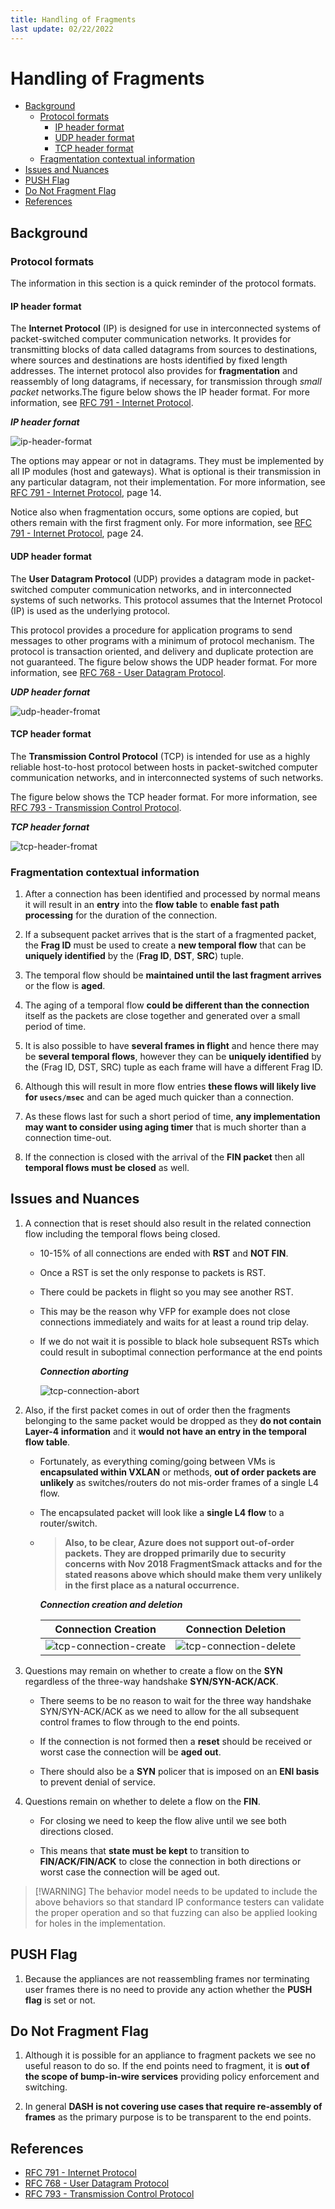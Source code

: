 ```yaml
---
title: Handling of Fragments
last update: 02/22/2022
---
```


# Handling of Fragments

- [Background](#background)
  - [Protocol formats](#protocol-formats)
    - [IP header format](#ip-header-format)
    - [UDP header format](#udp-header-format)
    - [TCP header format](#tcp-header-format)
  - [Fragmentation contextual information](#fragmentation-contextual-information)
- [Issues and Nuances](#issues-and-nuances)
- [PUSH Flag](#push-flag)
- [Do Not Fragment Flag](#do-not-fragment-flag)
- [References](#references)

## Background

### Protocol formats

The information in this section is a quick reminder of the protocol formats.
#### IP header format

The **Internet Protocol** (IP) is designed for use in interconnected systems of
packet-switched computer communication networks. It provides for transmitting
blocks of data called datagrams from sources to destinations, where sources and
destinations are hosts identified by fixed length addresses.  The internet
protocol also provides for **fragmentation** and reassembly of long datagrams,
if necessary, for transmission through *small packet* networks.The figure below
shows the IP header format. For more information, see [RFC
791 - Internet Protocol](https://datatracker.ietf.org/doc/html/rfc791#section-3.1).

<figcaption><b><i>IP header fornat</i></b></figcaption>

![ip-header-format](images/ip-header-format.png)

The options may appear or not in datagrams.  They must be implemented by all IP
modules (host and gateways).  What is optional is their transmission in any
particular datagram, not their implementation. For more information, see [RFC
791 - Internet Protocol](https://datatracker.ietf.org/doc/html/rfc791#section-3.1), page 14.

Notice also when fragmentation occurs, some options are copied, but others remain with the first fragment only. For more information, see [RFC
791 - Internet Protocol](https://datatracker.ietf.org/doc/html/rfc791#section-3.1), page 24.
#### UDP header format

The **User Datagram  Protocol** (UDP) provides a datagram mode in
packet-switched computer communication networks, and in interconnected systems
of such networks. This protocol assumes  that the Internet  Protocol  (IP) is
used as the underlying protocol.

This protocol  provides  a procedure  for application  programs  to send
messages  to other programs  with a minimum  of protocol mechanism.  The
protocol  is transaction oriented, and delivery and duplicate protection are not
guaranteed. The figure below shows the UDP header format. For more information, see [RFC 768 - User Datagram Protocol](https://datatracker.ietf.org/doc/html/rfc768).

<figcaption><b><i>UDP header fornat</i></b></figcaption> 

![udp-header-fromat](images/udp-header-format.png)

#### TCP header format

The **Transmission Control Protocol** (TCP) is intended for use as a highly
reliable host-to-host protocol between hosts in packet-switched computer
communication networks, and in interconnected systems of such networks.

The figure below shows the TCP header format. For more information, see [RFC 793 - Transmission Control Protocol](https://datatracker.ietf.org/doc/html/rfc793#section-3.1).

<figcaption><b><i>TCP header fornat</i></b></figcaption> 

![tcp-header-fromat](images/tcp-header-format.png)

### Fragmentation contextual information

1. After a connection has been identified and processed by normal means it will
result in an **entry** into the **flow table** to **enable fast path
processing** for the duration of the connection.

1. If a subsequent packet arrives that is the start of a fragmented packet, the
**Frag ID** must be used to create a **new temporal flow** that can be
**uniquely identified** by the (**Frag ID**, **DST**, **SRC**) tuple.

1. The temporal flow should be **maintained until the last fragment arrives** or
the flow is **aged**.

1. The aging of a temporal flow **could be different than the connection**
 itself as the packets are close together and generated over a small period of
 time.

1. It is also possible to have **several frames in flight** and hence there may
be **several temporal flows**, however they can be **uniquely identified** by
the (Frag ID, DST, SRC) tuple as each frame will have a different Frag ID.

1. Although this will result in more flow entries **these flows will likely live
for `usecs/msec`** and can be aged much quicker than a connection.

1. As these flows last for such a short period of time, **any implementation may
want to consider using aging timer** that is much shorter than a connection
time-out.

1. If the connection is closed with the arrival of the **FIN packet** then all
**temporal flows must be closed** as well.

## Issues and Nuances

1. A connection that is reset should also result in the related
    connection flow including the temporal flows being closed.

    - 10-15% of all connections are ended with **RST** and **NOT FIN**.
    - Once a RST is set the only response to packets is RST.
    - There could be packets in flight so you may see another RST.
    - This may be the reason why VFP for example does not close connections
    immediately and waits for at least a round trip delay.
    - If we do not wait it is possible to black hole subsequent RSTs which could
    result in suboptimal connection performance at the end points

      <figcaption><b><i>Connection aborting</i></b></figcaption> 

      ![tcp-connection-abort](images/tcp-connection-abort.svg) 
     

1. Also, if the first packet comes in out of order then the fragments belonging
   to the same packet would be dropped as they **do not contain Layer-4
   information** and it **would not have an entry in the temporal flow table**.

    - Fortunately, as everything coming/going between VMs is **encapsulated
      within VXLAN** or methods, **out of order packets are unlikely** as
      switches/routers do not mis-order frames of a single L4 flow.
    - The encapsulated packet will look like a **single L4 flow** to a
      router/switch. 
    - > **Also, to be clear, Azure does not support out-of-order packets. They
        are dropped primarily due to security concerns with Nov 2018
        FragmentSmack attacks and for the stated reasons above which should make
        them very unlikely in the first place as a natural occurrence.**

        <figcaption><b><i>Connection creation and deletion</i></b></figcaption>

        | Connection Creation  | Connection Deletion  |
        |-------------------|----------------------|
        |![tcp-connection-create](images/tcp-connection-create.svg)|![tcp-connection-delete](images/tcp-connection-delete.svg)| 
        

1. Questions may remain on whether to create a flow on the **SYN** regardless of
   the three-way handshake **SYN/SYN-ACK/ACK**.

   - There seems to be no reason to wait for the three way handshake
     SYN/SYN-ACK/ACK as we need to allow for the all subsequent control frames
     to flow through to the end points.

   - If the connection is not formed then a **reset** should be received or
     worst case the connection will be **aged out**.

   - There should also be a **SYN** policer that is imposed on an **ENI basis**
     to prevent denial of service.

1. Questions remain on whether to delete a flow on the **FIN**. 

   - For closing we need to keep the flow alive until we see both directions
     closed.

   - This means that **state must be kept** to transition to **FIN/ACK/FIN/ACK**
     to close the connection in both directions or worst case the connection
     will be aged out.

> [!WARNING] The behavior model needs to be updated to include the above
> behaviors so that standard IP conformance testers can validate the proper
> operation and so that fuzzing can also be applied looking for holes in the
> implementation.

## PUSH Flag

1. Because the appliances are not reassembling frames nor terminating user
   frames there is no need to provide any action whether the **PUSH flag** is
   set or not.

## Do Not Fragment Flag

1. Although it is possible for an appliance to fragment packets we see no useful
    reason to do so. If the end points need to fragment, it is **out of the scope
    of bump-in-wire services** providing policy enforcement and switching.

1. In general **DASH is not covering use cases that require re-assembly of frames**
    as the primary purpose is to be transparent to the end points.

## References 

- [RFC 791 - Internet Protocol](https://datatracker.ietf.org/doc/html/rfc791)
- [RFC 768 - User Datagram Protocol](https://datatracker.ietf.org/doc/html/rfc768)
- [RFC 793 - Transmission Control Protocol](https://datatracker.ietf.org/doc/html/rfc793)
